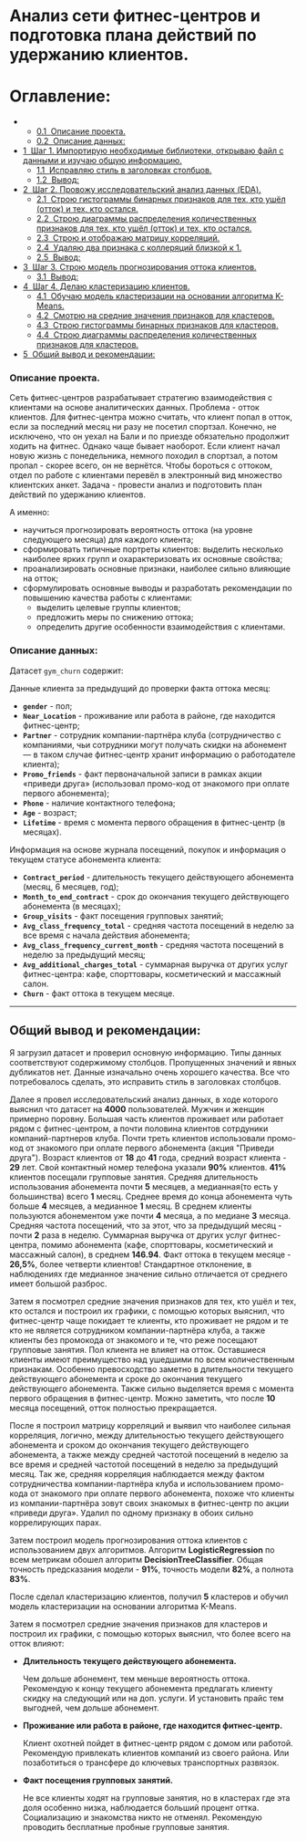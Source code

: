 # Анализ сети фитнес-центров и подготовка плана действий по удержанию клиентов.

<h1>Оглавление:<span class="tocSkip"></span></h1>
<div class="toc"><ul class="toc-item"><li><ul class="toc-item"><li><span><a href="#Описание-проекта." data-toc-modified-id="Описание-проекта.-0.1"><span class="toc-item-num">0.1&nbsp;&nbsp;</span>Описание проекта.</a></span></li><li><span><a href="#Описание-данных:" data-toc-modified-id="Описание-данных:-0.2"><span class="toc-item-num">0.2&nbsp;&nbsp;</span>Описание данных:</a></span></li></ul></li><li><span><a href="#Шаг-1.-Импортирую-необходимые-библиотеки,-открываю-файл-с-данными-и-изучаю-общую-информацию." data-toc-modified-id="Шаг-1.-Импортирую-необходимые-библиотеки,-открываю-файл-с-данными-и-изучаю-общую-информацию.-1"><span class="toc-item-num">1&nbsp;&nbsp;</span>Шаг 1. Импортирую необходимые библиотеки, открываю файл с данными и изучаю общую информацию.</a></span><ul class="toc-item"><li><span><a href="#Исправляю-стиль-в-заголовках-столбцов." data-toc-modified-id="Исправляю-стиль-в-заголовках-столбцов.-1.1"><span class="toc-item-num">1.1&nbsp;&nbsp;</span>Исправляю стиль в заголовках столбцов.</a></span></li><li><span><a href="#Вывод:" data-toc-modified-id="Вывод:-1.2"><span class="toc-item-num">1.2&nbsp;&nbsp;</span>Вывод:</a></span></li></ul></li><li><span><a href="#Шаг-2.-Провожу-исследовательский-анализ-данных-(EDA)." data-toc-modified-id="Шаг-2.-Провожу-исследовательский-анализ-данных-(EDA).-2"><span class="toc-item-num">2&nbsp;&nbsp;</span>Шаг 2. Провожу исследовательский анализ данных (EDA).</a></span><ul class="toc-item"><li><span><a href="#Строю-гистограммы-бинарных-признаков-для-тех,-кто-ушёл-(отток)-и-тех,-кто-остался." data-toc-modified-id="Строю-гистограммы-бинарных-признаков-для-тех,-кто-ушёл-(отток)-и-тех,-кто-остался.-2.1"><span class="toc-item-num">2.1&nbsp;&nbsp;</span>Строю гистограммы бинарных признаков для тех, кто ушёл (отток) и тех, кто остался.</a></span></li><li><span><a href="#Строю-диаграммы-распределения-количественных-признаков-для-тех,-кто-ушёл-(отток)-и-тех,-кто-остался." data-toc-modified-id="Строю-диаграммы-распределения-количественных-признаков-для-тех,-кто-ушёл-(отток)-и-тех,-кто-остался.-2.2"><span class="toc-item-num">2.2&nbsp;&nbsp;</span>Строю диаграммы распределения количественных признаков для тех, кто ушёл (отток) и тех, кто остался.</a></span></li><li><span><a href="#Строю-и-отображаю-матрицу-корреляций." data-toc-modified-id="Строю-и-отображаю-матрицу-корреляций.-2.3"><span class="toc-item-num">2.3&nbsp;&nbsp;</span>Строю и отображаю матрицу корреляций.</a></span></li><li><span><a href="#Удаляю-два-признака-с-коллеряций-близкой-к-1." data-toc-modified-id="Удаляю-два-признака-с-коллеряций-близкой-к-1.-2.4"><span class="toc-item-num">2.4&nbsp;&nbsp;</span>Удаляю два признака с коллеряций близкой к 1.</a></span></li><li><span><a href="#Вывод:" data-toc-modified-id="Вывод:-2.5"><span class="toc-item-num">2.5&nbsp;&nbsp;</span>Вывод:</a></span></li></ul></li><li><span><a href="#Шаг-3.-Строю-модель-прогнозирования-оттока-клиентов." data-toc-modified-id="Шаг-3.-Строю-модель-прогнозирования-оттока-клиентов.-3"><span class="toc-item-num">3&nbsp;&nbsp;</span>Шаг 3. Строю модель прогнозирования оттока клиентов.</a></span><ul class="toc-item"><li><span><a href="#Вывод:" data-toc-modified-id="Вывод:-3.1"><span class="toc-item-num">3.1&nbsp;&nbsp;</span>Вывод:</a></span></li></ul></li><li><span><a href="#Шаг-4.-Делаю-кластеризацию-клиентов." data-toc-modified-id="Шаг-4.-Делаю-кластеризацию-клиентов.-4"><span class="toc-item-num">4&nbsp;&nbsp;</span>Шаг 4. Делаю кластеризацию клиентов.</a></span><ul class="toc-item"><li><span><a href="#Обучаю-модель-кластеризации-на-основании-алгоритма-K-Means." data-toc-modified-id="Обучаю-модель-кластеризации-на-основании-алгоритма-K-Means.-4.1"><span class="toc-item-num">4.1&nbsp;&nbsp;</span>Обучаю модель кластеризации на основании алгоритма K-Means.</a></span></li><li><span><a href="#Смотрю-на-средние-значения-признаков-для-кластеров." data-toc-modified-id="Смотрю-на-средние-значения-признаков-для-кластеров.-4.2"><span class="toc-item-num">4.2&nbsp;&nbsp;</span>Смотрю на средние значения признаков для кластеров.</a></span></li><li><span><a href="#Строю-гистограммы-бинарных-признаков-для-кластеров." data-toc-modified-id="Строю-гистограммы-бинарных-признаков-для-кластеров.-4.3"><span class="toc-item-num">4.3&nbsp;&nbsp;</span>Строю гистограммы бинарных признаков для кластеров.</a></span></li><li><span><a href="#Строю-диаграммы-распределения-количественных-признаков-для-кластеров." data-toc-modified-id="Строю-диаграммы-распределения-количественных-признаков-для-кластеров.-4.4"><span class="toc-item-num">4.4&nbsp;&nbsp;</span>Строю диаграммы распределения количественных признаков для кластеров.</a></span></li></ul></li><li><span><a href="#Общий-вывод-и-рекомендации:" data-toc-modified-id="Общий-вывод-и-рекомендации:-5"><span class="toc-item-num">5&nbsp;&nbsp;</span>Общий вывод и рекомендации:</a></span></li></ul></div>

### Описание проекта.
Сеть фитнес-центров разрабатывает стратегию взаимодействия с клиентами на основе аналитических данных.
Проблема - отток клиентов. Для фитнес-центра можно считать, что клиент попал в отток, если за последний месяц ни разу не посетил спортзал. Конечно, не исключено, что он уехал на Бали и по приезде обязательно продолжит ходить на фитнес. Однако чаще бывает наоборот. Если клиент начал новую жизнь с понедельника, немного походил в спортзал, а потом пропал - скорее всего, он не вернётся. Чтобы бороться с оттоком, отдел по работе с клиентами перевёл в электронный вид множество клиентских анкет. Задача - провести анализ и подготовить план действий по удержанию клиентов.

А именно:
- научиться прогнозировать вероятность оттока (на уровне следующего месяца) для каждого клиента;
- сформировать типичные портреты клиентов: выделить несколько наиболее ярких групп и охарактеризовать их основные свойства;
- проанализировать основные признаки, наиболее сильно влияющие на отток;
- сформулировать основные выводы и разработать рекомендации по повышению качества работы с клиентами:
    - выделить целевые группы клиентов;
    - предложить меры по снижению оттока;
    - определить другие особенности взаимодействия с клиентами.

### Описание данных:

Датасет `gym_churn` содержит:

Данные клиента за предыдущий до проверки факта оттока месяц:

- **`gender`** - пол;
- **`Near_Location`** - проживание или работа в районе, где находится фитнес-центр;
- **`Partner`** - сотрудник компании-партнёра клуба (сотрудничество с компаниями, чьи сотрудники могут получать скидки на абонемент — в таком случае фитнес-центр хранит информацию о работодателе клиента);
- **`Promo_friends`** - факт первоначальной записи в рамках акции «приведи друга» (использовал промо-код от знакомого при оплате первого абонемента);
- **`Phone`** - наличие контактного телефона;
- **`Age`** - возраст;
- **`Lifetime`** - время с момента первого обращения в фитнес-центр (в месяцах).

Информация на основе журнала посещений, покупок и информация о текущем статусе абонемента клиента:
- **`Contract_period`** - длительность текущего действующего абонемента (месяц, 6 месяцев, год);
- **`Month_to_end_contract`** - срок до окончания текущего действующего абонемента (в месяцах);
- **`Group_visits`** - факт посещения групповых занятий;
- **`Avg_class_frequency_total`** - средняя частота посещений в неделю за все время с начала действия абонемента;
- **`Avg_class_frequency_current_month`** - средняя частота посещений в неделю за предыдущий месяц;
- **`Avg_additional_charges_total`** - суммарная выручка от других услуг фитнес-центра: кафе, спорттовары, косметический и массажный салон.
- **`Churn`** - факт оттока в текущем месяце.
***
## Общий вывод и рекомендации:
Я загрузил датасет и проверил основную информацию. Типы данных соответствуют содержимому столбцов. Пропущенных значений и явных дубликатов нет. Данные изначально очень хорошего качества. Все что потребовалось сделать, это исправить стиль в заголовках столбцов.

Далее я провел исследовательский анализ данных, в ходе которого выяснил что датасет на **4000** пользователей. Мужчин и женщин примерно поровну. Большая часть клиентов проживает или работает рядом с фитнес-центром, а почти половина клиентов сотрдуники компаний-партнеров клуба. Почти треть клиентов использовали промо-код от знакомого при оплате первого абонемента (акция "Приведи друга"). Возраст клиентов от **18** до **41** года, средний возраст клиента - **29** лет. Свой контактный номер телефона указали **90%** клиентов. **41%** клиентов посещали групповые занятия. Средняя длительность использования абонемента почти **5** месяцев, а медианная(то есть у большинства) всего **1** месяц. Среднее время до конца абонемента чуть больше **4** месяцев, а медианное **1** месяц. В среднем клиенты пользуются абонементом уже почти **4** месяца, а по медиане **3** месяца. Средняя частота посещений, что за этот, что за предыдущий месяц - почти **2** раза в неделю. Суммарная выручка от других услуг фитнес-центра, помимо абонемента (кафе, спорттовары, косметический и массажный салон), в среднем **146.94**. Факт оттока в текущем месяце - **26,5%**, более четверти клиентов! Стандартное отклонение, в наблюдениях где медианное значение сильно отличается от среднего имеет большой разброс.

Затем я посмотрел средние значения признаков для тех, кто ушёл и тех, кто остался и построил их графики, с помощью которых выяснил, что фитнес-центр чаще покидает те клиенты, кто проживает не рядом и те кто не является сотрудником компании-партнёра клуба, а также клиенты без промокода от знакомого и те, что реже посещают групповые занятия. Пол клиента не влияет на отток. Оставшиеся клиенты имеют преимущество над ушедшими по всем количественным признакам. Особенно превосходство заметно в длительности текущего действующего абонемента и сроке до окончания текущего действующего абонемента. Также сильно выделяется время с момента первого обращения в фитнес-центр. Можно заметить, что после **10** месяца посещений, отток полностью прекращается.

После я построил матрицу корреляций и выявил что наиболее сильная корреляция, логично, между длительностью текущего действующего абонемента и сроком до окончания текущего действующего абонемента, а также между средней частотой посещений в неделю за все время и средней частотой посещений в неделю за предыдущий месяц. Так же, средняя корреляция наблюдается между фактом сотрудничества компании-партнёра клуба и использованием промо-кода от знакомого при оплате первого абонемента, похоже что клиенты из компании-партнёра зовут своих знакомых в фитнес-центр по акции «приведи друга». Удалил по одному признаку в обоих сильно коррелирующих парах.

Затем построил модель прогнозирования оттока клиентов с использованием двух алгоритмов. Алгоритм **LogisticRegression** по всем метрикам обошел алгоритм **DecisionTreeClassifier**. Общая точность предсказания модели - **91%**, точность модели **82%**, а полнота **83%**.

После сделал кластеризацию клиентов, получил **5** кластеров и обучил модель кластеризации на основании алгоритма K-Means.

Затем я посмотрел средние значения признаков для кластеров и построил их графики, с помощью которых выяснил, что
более всего на отток влияют:
- **Длительность текущего действующего абонемента.**

  Чем дольше абонемент, тем меньше вероятность оттока. Рекомендую к концу текущего абонемента предлагать клиенту скидку на следующий или на доп. услуги. И установить прайс тем выгодней, чем дольше абонемент.
- **Проживание или работа в районе, где находится фитнес-центр.**

  Клиент охотней пойдет в фитнес-центр рядом с домом или работой. Рекомендую привлекать клиентов компаний из своего района. Или позаботиться о трансфере до ключевых транспортных развязок.
- **Факт посещения групповых занятий.**

  Не все клиенты ходят на групповые занятия, но в кластерах где эта доля особенно низка, наблюдается больший процент оттка. Социализацию и знакомства никто не отменял. Рекомендую проводить бесплатные пробные групповые занятия.

